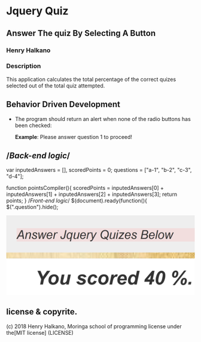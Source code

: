 # Jquery Quiz
## Answer The quiz By Selecting A Button
### **Henry Halkano**
### Description
This application calculates the total percentage of the correct quizes selected out of  the total quiz attempted.
## Behavior Driven Development
* The program should return an alert when none of the radio buttons has been checked:

     **Example**: Please answer question 1 to proceed!


## /*Back-end logic*/
var inputedAnswers = [],
    scoredPoints = 0;
    questions = ["a-1", "b-2", "c-3", "d-4"];

function pointsCompiler(){
  scoredPoints = inputedAnswers[0] + inputedAnswers[1] + inputedAnswers[2] + inputedAnswers[3];
  return points;
}
/*Front-end logic*/
$(document).ready(function(){
  $(".question").hide();


![](img/s.png)

## license & copyrite.
(c) 2018 Henry Halkano, Moringa school of programming
license under the[MIT license] (LICENSE)
